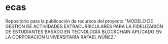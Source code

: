 # ecas
Repositorio para la publicación de recursos del proyecto "MODELO DE GESTIÓN DE ACTIVIDADES EXTRACURRICULARES PARA LA FIDELIZACIÓN DE ESTUDIANTES BASADO EN TECNOLOGÍA BLOCKCHAIN APLICADO EN LA CORPORACIÓN UNIVERSITARIA RAFAEL NÚÑEZ."
